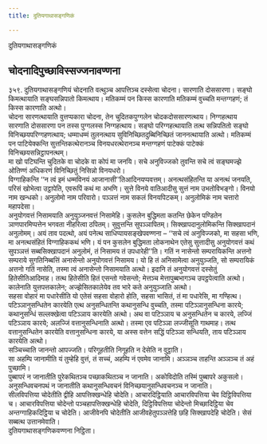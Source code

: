 ```yaml
---
title: दुतियगाथासङ्गणिकं

---
```

दुतियगाथासङ्गणिकं  


## चोदनादिपुच्छाविस्सज्जनावण्णना

३५९. दुतियगाथासङ्गणियं चोदनाति वत्थुञ्च आपत्तिञ्च दस्सेत्वा चोदना। सारणाति दोससारणा। सङ्घो किमत्थायाति सङ्घसन्निपातो किमत्थाय। मतिकम्मं पन किस्स कारणाति मतिकम्मं वुच्चति मन्तग्गहणं; तं किस्स कारणाति अत्थो।  
चोदना सारणत्थायाति वुत्तप्पकारा चोदना, तेन चुदितकपुग्गलेन चोदकदोससारणत्थाय। निग्गहत्थाय सारणाति दोससारणा पन तस्स पुग्गलस्स निग्गहत्थाय। सङ्घो परिग्गहत्थायाति तत्थ सन्निपतितो सङ्घो विनिच्छयपरिग्गहणत्थाय; धम्माधम्मं तुलनत्थाय सुविनिच्छितदुब्बिनिच्छितं जाननत्थायाति अत्थो। मतिकम्मं पन पाटियेक्कन्ति सुत्तन्तिकत्थेरानञ्च विनयधरत्थेरानञ्च मन्तग्गहणं पाटेक्कं पाटेक्कं विनिच्छयसन्निट्ठापनत्थम्।  
मा खो पटिघन्ति चुदितके वा चोदके वा कोपं मा जनयि। सचे अनुविज्जको तुवन्ति सचे त्वं सङ्घमज्झे ओतिण्णं अधिकरणं विनिच्छितुं निसिन्नो विनयधरो।  
विग्गाहिकन्ति ‘‘न त्वं इमं धम्मविनयं आजानासी’’तिआदिनयप्पवत्तम्। अनत्थसंहितन्ति या अनत्थं जनयति, परिसं खोभेत्वा उट्ठापेति, एवरूपिं कथं मा अभणि। सुत्ते विनये वातिआदीसु सुत्तं नाम उभतोविभङ्गो। विनयो नाम खन्धको। अनुलोमो नाम परिवारो। पञ्ञत्तं नाम सकलं विनयपिटकम्। अनुलोमिकं नाम चत्तारो महापदेसा।  
अनुयोगवत्तं निसामयाति अनुयुञ्जनवत्तं निसामेहि। कुसलेन बुद्धिमता कतन्ति छेकेन पण्डितेन ञाणपारमिप्पत्तेन भगवता नीहरित्वा ठपितम्। सुवुत्तन्ति सुपञ्ञापितम्। सिक्खापदानुलोमिकन्ति सिक्खापदानं अनुलोमम्। अयं ताव पदत्थो, अयं पनेत्थ साधिप्पायसङ्खेपवण्णना – ‘‘सचे त्वं अनुविज्जको, मा सहसा भणि, मा अनत्थसंहितं विग्गाहिककथं भणि। यं पन कुसलेन बुद्धिमता लोकनाथेन एतेसु सुत्तादीसु अनुयोगवत्तं कथं सुपञ्ञत्तं सब्बसिक्खापदानं अनुलोमं, तं निसामय तं उपधारेही’’ति। गतिं न नासेन्तो सम्परायिकन्ति अत्तनो सम्पराये सुगतिनिब्बत्तिं अनासेन्तो अनुयोगवत्तं निसामय। यो हि तं अनिसामेत्वा अनुयुञ्जति, सो सम्परायिकं अत्तनो गतिं नासेति, तस्मा त्वं अनासेन्तो निसामयाति अत्थो। इदानि तं अनुयोगवत्तं दस्सेतुं हितेसीतिआदिमाह। तत्थ हितेसीति हितं एसन्तो गवेसन्तो; मेत्तञ्च मेत्तापुब्बभागञ्च उपट्ठपेत्वाति अत्थो। कालेनाति युत्तपत्तकालेन; अज्झेसितकालेयेव तव भारे कते अनुयुञ्जाति अत्थो।  
सहसा वोहारं मा पधारेसीति यो एतेसं सहसा वोहारो होति, सहसा भासितं, तं मा पधारेसि, मा गण्हित्थ।  
पटिञ्ञानुसन्धितेन कारयेति एत्थ अनुसन्धितन्ति कथानुसन्धि वुच्चति, तस्मा पटिञ्ञानुसन्धिना कारये; कथानुसन्धिं सल्लक्खेत्वा पटिञ्ञाय कारयेति अत्थो। अथ वा पटिञ्ञाय च अनुसन्धितेन च कारये, लज्जिं पटिञ्ञाय कारये; अलज्जिं वत्तानुसन्धिनाति अत्थो। तस्मा एव पटिञ्ञा लज्जीसूति गाथमाह। तत्थ वत्तानुसन्धितेन कारयेति वत्तानुसन्धिना कारये, या अस्स वत्तेन सद्धिं पटिञ्ञा सन्धियति, ताय पटिञ्ञाय कारयेति अत्थो।  
सञ्चिच्चाति जानन्तो आपज्जति। परिगूहतीति निगूहति न देसेति न वुट्ठाति।  
सा अहम्पि जानामीति यं तुम्हेहि वुत्तं, तं सच्चं, अहम्पि नं एवमेव जानामि। अञ्ञञ्च ताहन्ति अञ्ञञ्च तं अहं पुच्छामि।  
पुब्बापरं न जानातीति पुरेकथितञ्च पच्छाकथितञ्च न जानाति। अकोविदोति तस्मिं पुब्बापरे अकुसलो। अनुसन्धिवचनपथं न जानातीति कथानुसन्धिवचनं विनिच्छयानुसन्धिवचनञ्च न जानाति।  
सीलविपत्तिया चोदेतीति द्वीहि आपत्तिक्खन्धेहि चोदेति। आचारदिट्ठियाति आचारविपत्तिया चेव दिट्ठिविपत्तिया च। आचारविपत्तिया चोदेन्तो पञ्चहापत्तिक्खन्धेहि चोदेति, दिट्ठिविपत्तिया चोदेन्तो मिच्छादिट्ठिया चेव अन्तग्गाहिकदिट्ठिया च चोदेति। आजीवेनपि चोदेतीति आजीवहेतुपञ्ञत्तेहि छहि सिक्खापदेहि चोदेति। सेसं सब्बत्थ उत्तानमेवाति।  
दुतियगाथासङ्गणिकवण्णना निट्ठिता।  